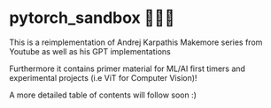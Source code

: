 # pytorch_sandbox 🐑🔥🔥

This is a reimplementation of Andrej Karpathis Makemore series from Youtube
as well as his GPT implementations

Furthermore it contains primer material for ML/AI first timers and experimental projects (i.e ViT for Computer Vision)!

A more detailed table of contents will follow soon :)
